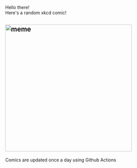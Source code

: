 Hello there! <br>Here's a random xkcd comic!<br>
## <img src="https://imgs.xkcd.com/comics/immune_system.png" alt="meme" width="400"/><br>
Comics are updated once a day using Github Actions